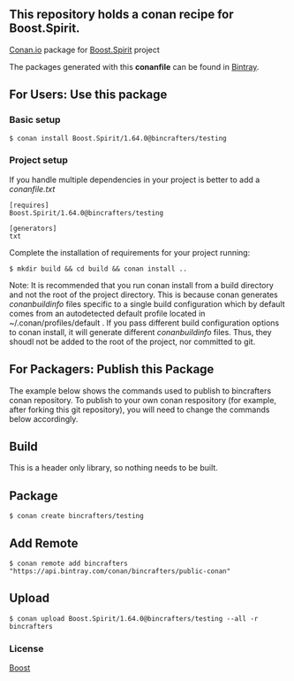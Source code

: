 ## This repository holds a conan recipe for Boost.Spirit.

[Conan.io](https://conan.io) package for [Boost.Spirit](https://github.com/Boostorg/Spirit) project

The packages generated with this **conanfile** can be found in [Bintray](https://bintray.com/bincrafters/public-conan/Boost.Spirit%3Abincrafters).

## For Users: Use this package

### Basic setup

    $ conan install Boost.Spirit/1.64.0@bincrafters/testing

### Project setup

If you handle multiple dependencies in your project is better to add a *conanfile.txt*

    [requires]
    Boost.Spirit/1.64.0@bincrafters/testing

    [generators]
    txt

Complete the installation of requirements for your project running:</small></span>

    $ mkdir build && cd build && conan install ..
	
Note: It is recommended that you run conan install from a build directory and not the root of the project directory.  This is because conan generates *conanbuildinfo* files specific to a single build configuration which by default comes from an autodetected default profile located in ~/.conan/profiles/default .  If you pass different build configuration options to conan install, it will generate different *conanbuildinfo* files.  Thus, they shoudl not be added to the root of the project, nor committed to git. 

## For Packagers: Publish this Package

The example below shows the commands used to publish to bincrafters conan repository. To publish to your own conan respository (for example, after forking this git repository), you will need to change the commands below accordingly. 

## Build  

This is a header only library, so nothing needs to be built.

## Package 

    $ conan create bincrafters/testing
	
## Add Remote

	$ conan remote add bincrafters "https://api.bintray.com/conan/bincrafters/public-conan"

## Upload

    $ conan upload Boost.Spirit/1.64.0@bincrafters/testing --all -r bincrafters

### License
[Boost](LICENSE)
